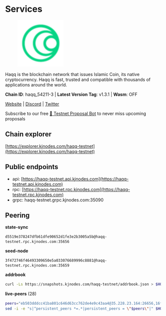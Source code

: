 # Services

<figure><img src="https://raw.githubusercontent.com/kj89/cosmos-images/main/logos/haqq.png" width="150" alt=""><figcaption></figcaption></figure>

Haqq is the blockchain network that issues Islamic Coin,  its native cryptocurrency. Haqq is fast, trusted and  compatible with thousands of applications around the world.

**Chain ID**: haqq_54211-3 | **Latest Version Tag**: v1.3.1 | **Wasm**: OFF

[Website](https://islamiccoin.net) | [Discord](https://discord.gg/hU9MHG5kZq) | [Twitter](https://twitter.com/Islamic_Coin)



Subscribe to our free [🤖 Testnet Proposal Bot](https://t.me/kjnodes_testnet_proposal_bot) to never miss upcoming proposals


## Chain explorer
[https://explorer.kjnodes.com/haqq-testnet](https://explorer.kjnodes.com/haqq-testnet)

## Public endpoints

* api: [https://haqq-testnet.api.kjnodes.com](https://haqq-testnet.api.kjnodes.com)
* rpc: [https://haqq-testnet.rpc.kjnodes.com](https://haqq-testnet.rpc.kjnodes.com)
* grpc: haqq-testnet.grpc.kjnodes.com:35090

## Peering

**state-sync**

```text
d5519e378247dfb61dfe90652d1fe3e2b3005a5b@haqq-testnet.rpc.kjnodes.com:35656
```

**seed-node**

```text
3f472746f46493309650e5a033076689996c8881@haqq-testnet.rpc.kjnodes.com:35659
```

**addrbook**
```bash
curl -Ls https://snapshots.kjnodes.com/haqq-testnet/addrbook.json > $HOME/.haqqd/config/addrbook.json
```

**live-peers** (28)
```bash
peers="eb503dddcc41ba801c646d63cc762de4e9c43aa4@35.228.23.164:26656,16f40215d018c7d657fef0bb5ce2950251d525d2@148.251.51.144:36656,230d299006a432b0f44534ca8a19c8c876c0ccb3@85.10.193.246:26656,d5519e378247dfb61dfe90652d1fe3e2b3005a5b@65.109.68.190:35656,a884387139109784cad9193652b82ef20a85d713@38.242.159.148:26656,927a323649e7dd8d4c75da6e5edaee439652b46f@65.109.92.241:20116,7f2828e3910a4b165a65e5bfb2465c1e809bad3b@65.108.48.182:26656,3df5a68b919177179c6dcb0b9c9354fd6bbba1c8@65.109.92.240:20116,5fff90a628395b951d5fb34c64ae6c304b54d2e5@94.130.137.225:36656,442d3bacb350437b8d9f0f1431e0519b81094100@135.181.62.222:26656,2d13d679b64e1a574904a140f72815644ec71131@65.21.133.125:30656,23ff658b56fbb8bc73372973a34733ff5d79b435@142.132.202.50:11604,bc777df96c83c0433561c88c541dbbc520928f6c@195.3.221.239:26656,a6150d39e4725d28a56f41ebf3c6d457c54bd2f1@34.138.250.4:26656,23a1176c9911eac442d6d1bf15f92eeabb3981d5@45.83.173.18:26656,90b40d2b773090b82aa7788c2d1937e4fd6d2dc0@65.108.231.124:19656,d7ac44bf8f8d760c3df1a8695145021f35feb985@34.88.220.124:26656,8865bf7e0575d3033b54d41854ed117ee40983bd@3.125.7.6:26656,32a8eec046b95e8646ff0810b4596dc7083a0beb@65.108.145.131:26656,ed145a35b436878c1f1c10634bd18600f3696e17@95.217.181.142:26656,1fefb6b75431482502e125a290deba1e7e539d4e@135.181.148.11:26656,78e3ef8adf819b479acc13a2f92ab5c0fa350aeb@66.45.231.30:11464,29731457774b61da8186b9c764e8f7c1e2465e3e@142.93.36.176:26656,24e894d4d8a18276acf6051cccf369a1ce69842d@65.108.151.105:26656,9eb507f9365313dbe7f426050fec9648298f58ee@109.205.183.51:26656,b87ae2a43e27bd0360ea1b868c8cb9e98d612fce@65.109.92.79:19656,6ce864d853904ebef9400528f129d8fefa6f1827@91.211.251.232:36656,3f5110515b76596e05a447fd50e4727eaad00124@188.34.201.77:26656"
sed -i -e "s|^persistent_peers *=.*|persistent_peers = \"$peers\"|" $HOME/.haqqd/config/config.toml
```
